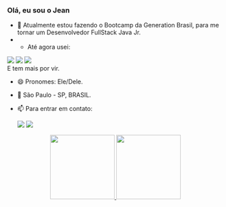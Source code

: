 ### Olá, eu sou o Jean

- 🌱 Atualmente estou fazendo o Bootcamp da Generation Brasil, para me tornar um Desenvolvedor FullStack Java Jr.
- - Até agora usei:
<div>
  <img src="https://img.shields.io/badge/Java-ED8B00?style=for-the-badge&logo=java&logoColor=white">
  <img src="https://img.shields.io/badge/MySQL-005C84?style=for-the-badge&logo=mysql&logoColor=white">
  <img src="https://img.shields.io/badge/Spring-6DB33F?style=for-the-badge&logo=spring&logoColor=white">
</div> E tem mais por vir.

- 😄 Pronomes: Ele/Dele.
- 🚩 São Paulo - SP, BRASIL. 
- 📫 Para entrar em contato: <div> 
 

  <a href="www.linkedin.com/in/jeanlrc" target="_blank"><img src="https://img.shields.io/badge/-LinkedIn-%230077B5?style=for-the-badge&logo=linkedin&logoColor=white" target="_blank"></a>
  <a href="https://twitter.com/_JeanLRC" target="_blank"><img src="https://img.shields.io/badge/Twitter-1DA1F2?style=for-the-badge&logo=twitter&logoColor=white"
target="_blank"></a>
</div>


<div align="center">
  <a href="https://github.com/JeanLRC">
  <img height="150em" src="https://github-readme-stats.vercel.app/api?username=JeanLRC&show_icons=true&theme=github_dark&include_all_commits=true&count_private=true"/>
  <img height="150em" src="https://github-readme-stats.vercel.app/api/top-langs/?username=JeanLRC&layout=compact&langs_count=7&theme=github_dark"/>
</div>



